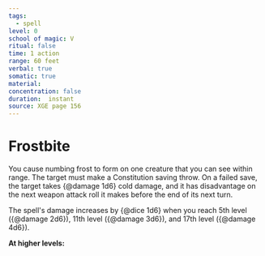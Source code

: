 ```yaml
---
tags:
  - spell
level: 0
school of magic: V
ritual: false
time: 1 action
range: 60 feet
verbal: true
somatic: true
material: 
concentration: false
duration:  instant
source: XGE page 156
---
```

# Frostbite
You cause numbing frost to form on one creature that you can see within range. The target must make a Constitution saving throw. On a failed save, the target takes {@damage 1d6} cold damage, and it has disadvantage on the next weapon attack roll it makes before the end of its next turn.

The spell's damage increases by {@dice 1d6} when you reach 5th level ({@damage 2d6}), 11th level ({@damage 3d6}), and 17th level ({@damage 4d6}).

**At higher levels:** 